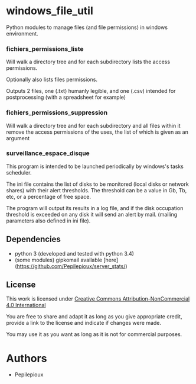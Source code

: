 # windows_file_util
Python modules to manage files (and file permissions) in windows environment.

### fichiers_permissions_liste

Will walk a directory tree and for each subdirectory lists the access permissions.

Optionally also lists files permissions.

Outputs 2 files, one (.txt) humanly legible, and one (.csv) intended for postprocessing (with a spreadsheet for example)

### fichiers_permissions_suppression

Will walk a directory tree and for each subdirectory and all files within it remove the access permissions of
the uses, the list of which is given as an argument

### surveillance_espace_disque

This program is intended to be launched periodically by windows's tasks scheduler.

The ini file contains the list of disks to be monitored (local disks or network shares) with their alert thresholds.
The threshold can be a value in Gb, Tb, etc, or a percentage of free space.

The program will output its results in a log file, and if the disk occupation threshold is exceeded on any disk it will
send an alert by mail. (mailing parameters also defined in ini file).

## Dependencies
* python 3 (developed and tested with python 3.4)
* (some modules) gipkomail available [here] (https://github.com/Pepilepioux/server_stats/)


## License
This work is licensed under [Creative Commons Attribution-NonCommercial 4.0 International](https://creativecommons.org/licenses/by-nc/4.0/legalcode)

You are free to share and adapt it as long as you give appropriate credit, provide a link to the license and indicate if changes were made.

You may use it as you want as long as it is not for commercial purposes.

# Authors
* Pepilepioux
